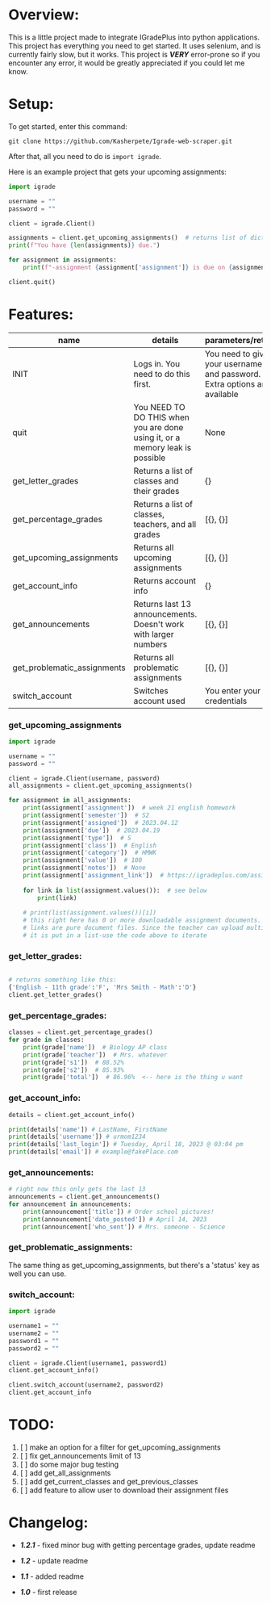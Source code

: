 # Overview:
This is a little project made to integrate IGradePlus into python applications. This project has everything you need to
get started. It uses selenium, and is currently fairly slow, but it works. This project is **_VERY_** error-prone so if you
encounter any error, it would be greatly appreciated if you could let me know.
# Setup:
To get started, enter this command:

`git clone https://github.com/Kasherpete/Igrade-web-scraper.git`

After that, all you need to do is `import igrade`.

Here is an example project that gets your upcoming assignments:

```python
import igrade

username = ""
password = ""

client = igrade.Client()

assignments = client.get_upcoming_assignments()  # returns list of dictionaries
print(f"You have {len(assignments)} due.")

for assignment in assignments:
    print(f"-assignment {assignment['assignment']} is due on {assignment['due']}.")

client.quit()
```

# Features:
| name                        | details                                                                      | parameters/return                                                        |
|-----------------------------|------------------------------------------------------------------------------|--------------------------------------------------------------------------|
| INIT                        | Logs in. You need to do this first.                                          | You need to give your username and password. Extra options are available |
| quit                        | You NEED TO DO THIS when you are done using it, or a memory leak is possible | None                                                                     |
| get_letter_grades           | Returns a list of classes and their grades                                   | {}                                                                       |
| get_percentage_grades       | Returns a list of classes, teachers, and all grades                          | [{}, {}]                                                                 |
| get_upcoming_assignments    | Returns all upcoming assignments                                             | [{}, {}]                                                                 |
| get_account_info            | Returns account info                                                         | {}                                                                       |
| get_announcements           | Returns last 13 announcements. Doesn't work with larger numbers              | [{}, {}]                                                                 |
| get_problematic_assignments | Returns all problematic assignments                                          | [{}, {}]                                                                 |
| switch_account              | Switches account used                                                        | You enter your credentials                                               |
### get_upcoming_assignments
```python
import igrade

username = ""
password = ""

client = igrade.Client(username, password)
all_assignments = client.get_upcoming_assignments()

for assignment in all_assignments:
    print(assignment['assignment'])  # week 21 english homework
    print(assignment['semester'])  # S2
    print(assignment['assigned'])  # 2023.04.12
    print(assignment['due'])  # 2023.04.19
    print(assignment['type'])  # S
    print(assignment['class'])  # English
    print(assignment['category'])  # HMWK
    print(assignment['value'])  # 100
    print(assignment['notes'])  # None
    print(assignment['assignment_link'])  # https://igradeplus.com/assignment-link
    
    for link in list(assignment.values()):  # see below
        print(link)
    
    # print(list(assignment.values())[i])
    # this right here has 0 or more downloadable assignment documents. These
    # links are pure document files. Since the teacher can upload multiple links,
    # it is put in a list-use the code above to iterate

```
### get_letter_grades:
```python

# returns something like this:
{'English - 11th grade':'F', 'Mrs Smith - Math':'D'}
client.get_letter_grades()
```
### get_percentage_grades:
```python
classes = client.get_percentage_grades()
for grade in classes:
    print(grade['name'])  # Biology AP class
    print(grade['teacher'])  # Mrs. whatever
    print(grade['s1'])  # 88.52%
    print(grade['s2'])  # 85.93%
    print(grade['total'])  # 86.96%  <-- here is the thing u want
```
### get_account_info:
```python
details = client.get_account_info()

print(details['name']) # LastName, FirstName
print(details['username']) # urmom1234
print(details['last_login']) # Tuesday, April 18, 2023 @ 03:04 pm
print(details['email']) # example@fakePlace.com
```
### get_announcements:
```python
# right now this only gets the last 13
announcements = client.get_announcements()
for announcement in announcements:
    print(announcement['title']) # Order school pictures!
    print(announcement['date_posted']) # April 14, 2023
    print(announcement['who_sent']) # Mrs. someone - Science
```
### get_problematic_assignments:
The same thing as get_upcoming_assignments, but there's a 'status' key as well you can use.
### switch_account:
```python
import igrade

username1 = ""
username2 = ""
password1 = ""
password2 = ""

client = igrade.Client(username1, password1)
client.get_account_info()

client.switch_account(username2, password2)
client.get_account_info
```

# TODO:
1. [ ] make an option for a filter for get_upcoming_assignments
2. [ ] fix get_announcements limit of 13
3. [ ] do some major bug testing
4. [ ] add get_all_assignments
5. [ ] add get_current_classes and get_previous_classes
6. [ ] add feature to allow user to download their assignment files
# Changelog:

* ***1.2.1*** - fixed minor bug with getting percentage grades, update readme

* ***1.2*** - update readme

* ***1.1*** - added readme

* ***1.0*** - first release